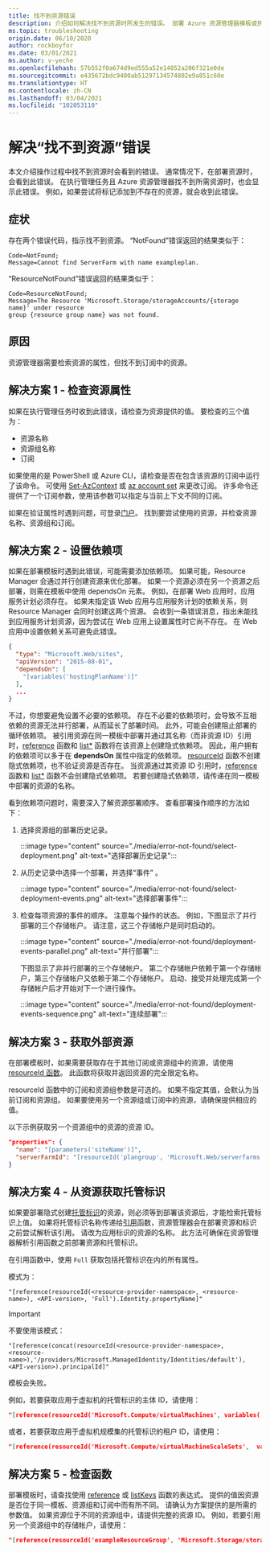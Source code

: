 ```yaml
---
title: 找不到资源错误
description: 介绍如何解决找不到资源时所发生的错误。 部署 Azure 资源管理器模板或执行管理操作时，可能会发生此错误。
ms.topic: troubleshooting
origin.date: 06/10/2020
author: rockboyfor
ms.date: 03/01/2021
ms.author: v-yeche
ms.openlocfilehash: 57b552f0a674d9ed555a52e14852a206f321e0de
ms.sourcegitcommit: e435672bdc9400ab51297134574802e9a851c60e
ms.translationtype: HT
ms.contentlocale: zh-CN
ms.lasthandoff: 03/04/2021
ms.locfileid: "102053110"
---
```

<!--Verified successffully on 06/18/2020 by harris-->
# <a name="resolve-resource-not-found-errors"></a>解决“找不到资源”错误

本文介绍操作过程中找不到资源时会看到的错误。 通常情况下，在部署资源时，会看到此错误。 在执行管理任务且 Azure 资源管理器找不到所需资源时，也会显示此错误。 例如，如果尝试将标记添加到不存在的资源，就会收到此错误。

## <a name="symptom"></a>症状

存在两个错误代码，指示找不到资源。 “NotFound”错误返回的结果类似于：

```
Code=NotFound;
Message=Cannot find ServerFarm with name exampleplan.
```

“ResourceNotFound”错误返回的结果类似于：

```
Code=ResourceNotFound;
Message=The Resource 'Microsoft.Storage/storageAccounts/{storage name}' under resource
group {resource group name} was not found.
```

## <a name="cause"></a>原因

资源管理器需要检索资源的属性，但找不到订阅中的资源。

## <a name="solution-1---check-resource-properties"></a>解决方案 1 - 检查资源属性

如果在执行管理任务时收到此错误，请检查为资源提供的值。 要检查的三个值为：

* 资源名称
* 资源组名称
* 订阅

如果使用的是 PowerShell 或 Azure CLI，请检查是否在包含该资源的订阅中运行了该命令。 可使用 [Set-AzContext](https://docs.microsoft.com/powershell/module/Az.Accounts/Set-AzContext) 或 [az account set](https://docs.azure.cn/cli/account#az_account_set) 来更改订阅。 许多命令还提供了一个订阅参数，使用该参数可以指定与当前上下文不同的订阅。

如果在验证属性时遇到问题，可登录[门户](https://portal.azure.cn)。 找到要尝试使用的资源，并检查资源名称、资源组和订阅。

## <a name="solution-2---set-dependencies"></a>解决方案 2 - 设置依赖项

如果在部署模板时遇到此错误，可能需要添加依赖项。 如果可能，Resource Manager 会通过并行创建资源来优化部署。 如果一个资源必须在另一个资源之后部署，则需在模板中使用 dependsOn 元素。 例如，在部署 Web 应用时，应用服务计划必须存在。 如果未指定该 Web 应用与应用服务计划的依赖关系，则 Resource Manager 会同时创建这两个资源。 会收到一条错误消息，指出未能找到应用服务计划资源，因为尝试在 Web 应用上设置属性时它尚不存在。 在 Web 应用中设置依赖关系可避免此错误。

```json
{
  "type": "Microsoft.Web/sites",
  "apiVersion": "2015-08-01",
  "dependsOn": [
    "[variables('hostingPlanName')]"
  ],
  ...
}
```

不过，你想要避免设置不必要的依赖项。 存在不必要的依赖项时，会导致不互相依赖的资源无法并行部署，从而延长了部署时间。 此外，可能会创建阻止部署的循环依赖项。 被引用资源在同一模板中部署并通过其名称（而非资源 ID）引用时，[reference](template-functions-resource.md#reference) 函数和 [list*](template-functions-resource.md#list) 函数将在该资源上创建隐式依赖项。 因此，用户拥有的依赖项可以多于在 **dependsOn** 属性中指定的依赖项。 [resourceId](template-functions-resource.md#resourceid) 函数不创建隐式依赖项，也不验证资源是否存在。 当资源通过其资源 ID 引用时，[reference](template-functions-resource.md#reference) 函数和 [list*](template-functions-resource.md#list) 函数不会创建隐式依赖项。 若要创建隐式依赖项，请传递在同一模板中部署的资源的名称。

看到依赖项问题时，需要深入了解资源部署顺序。 查看部署操作顺序的方法如下：

1. 选择资源组的部署历史记录。

    :::image type="content" source="./media/error-not-found/select-deployment.png" alt-text="选择部署历史记录":::

2. 从历史记录中选择一个部署，并选择“事件” 。

    :::image type="content" source="./media/error-not-found/select-deployment-events.png" alt-text="选择部署事件":::

3. 检查每项资源的事件的顺序。 注意每个操作的状态。 例如，下图显示了并行部署的三个存储帐户。 请注意，这三个存储帐户是同时启动的。

    :::image type="content" source="./media/error-not-found/deployment-events-parallel.png" alt-text="并行部署":::

    下图显示了非并行部署的三个存储帐户。 第二个存储帐户依赖于第一个存储帐户，第三个存储帐户又依赖于第二个存储帐户。 启动、接受并处理完成第一个存储帐户后才开始对下一个进行操作。

    :::image type="content" source="./media/error-not-found/deployment-events-sequence.png" alt-text="连续部署":::

## <a name="solution-3---get-external-resource"></a>解决方案 3 - 获取外部资源

在部署模板时，如果需要获取存在于其他订阅或资源组中的资源，请使用 [resourceId 函数](template-functions-resource.md#resourceid)。 此函数将获取并返回资源的完全限定名称。

resourceId 函数中的订阅和资源组参数是可选的。 如果不指定其值，会默认为当前订阅和资源组。 如果要使用另一个资源组或订阅中的资源，请确保提供相应的值。

以下示例获取另一个资源组中的资源的资源 ID。

```json
"properties": {
  "name": "[parameters('siteName')]",
  "serverFarmId": "[resourceId('plangroup', 'Microsoft.Web/serverfarms', parameters('hostingPlanName'))]"
}
```

## <a name="solution-4---get-managed-identity-from-resource"></a>解决方案 4 - 从资源获取托管标识

如果要部署隐式创建[托管标识](../../active-directory/managed-identities-azure-resources/overview.md)的资源，则必须等到部署该资源后，才能检索托管标识上值。 如果将托管标识名称传递给[引用](template-functions-resource.md#reference)函数，资源管理器会在部署资源和标识之前尝试解析该引用。 请改为应用标识的资源的名称。 此方法可确保在资源管理器解析引用函数之前部署资源和托管标识。

在引用函数中，使用 `Full` 获取包括托管标识在内的所有属性。

模式为：

`"[reference(resourceId(<resource-provider-namespace>, <resource-name>), <API-version>, 'Full').Identity.propertyName]"`

> [!IMPORTANT]
> 不要使用该模式：
>
> `"[reference(concat(resourceId(<resource-provider-namespace>, <resource-name>),'/providers/Microsoft.ManagedIdentity/Identities/default'),<API-version>).principalId]"`
>
> 模板会失败。

例如，若要获取应用于虚拟机的托管标识的主体 ID，请使用：

```json
"[reference(resourceId('Microsoft.Compute/virtualMachines', variables('vmName')),'2019-12-01', 'Full').identity.principalId]",
```

或者，若要获取应用于虚拟机规模集的托管标识的租户 ID，请使用：

```json
"[reference(resourceId('Microsoft.Compute/virtualMachineScaleSets',  variables('vmNodeType0Name')), 2019-12-01, 'Full').Identity.tenantId]"
```

## <a name="solution-5---check-functions"></a>解决方案 5 - 检查函数

部署模板时，请查找使用 [reference](template-functions-resource.md#reference) 或 [listKeys](template-functions-resource.md#listkeys) 函数的表达式。 提供的值因资源是否位于同一模板、资源组和订阅中而有所不同。 请确认为方案提供的是所需的参数值。 如果资源位于不同的资源组中，请提供完整的资源 ID。 例如，若要引用另一个资源组中的存储帐户，请使用：

```json
"[reference(resourceId('exampleResourceGroup', 'Microsoft.Storage/storageAccounts', 'myStorage'), '2017-06-01')]"
```

<!--Update_Description: update meta properties, wording update, update link-->